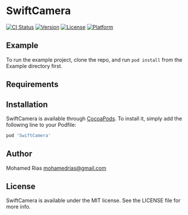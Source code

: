 # SwiftCamera

[![CI Status](http://img.shields.io/travis/mohamedrias/SwiftCamera.svg?style=flat)](https://travis-ci.org/mohamedrias/SwiftCamera)
[![Version](https://img.shields.io/cocoapods/v/SwiftCamera.svg?style=flat)](http://cocoapods.org/pods/SwiftCamera)
[![License](https://img.shields.io/cocoapods/l/SwiftCamera.svg?style=flat)](http://cocoapods.org/pods/SwiftCamera)
[![Platform](https://img.shields.io/cocoapods/p/SwiftCamera.svg?style=flat)](http://cocoapods.org/pods/SwiftCamera)

## Example

To run the example project, clone the repo, and run `pod install` from the Example directory first.

## Requirements

## Installation

SwiftCamera is available through [CocoaPods](http://cocoapods.org). To install
it, simply add the following line to your Podfile:

```ruby
pod 'SwiftCamera'
```

## Author

Mohamed Rias <mohamedrias@gmail.com>

## License

SwiftCamera is available under the MIT license. See the LICENSE file for more info.
